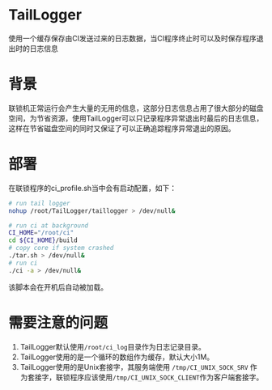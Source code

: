 # TailLogger
使用一个缓存保存由CI发送过来的日志数据，当CI程序终止时可以及时保存程序退出时的日志信息

# 背景
联锁机正常运行会产生大量的无用的信息，这部分日志信息占用了很大部分的磁盘空间，为节省资源，使用TailLogger可以只记录程序异常退出时最后的日志信息，这样在节省磁盘空间的同时又保证了可以正确追踪程序异常退出的原因。

# 部署
在联锁程序的ci_profile.sh当中会有启动配置，如下：


```bash
# run tail logger
nohup /root/TailLogger/taillogger > /dev/null&

# run ci at background
CI_HOME="/root/ci"
cd ${CI_HOME}/build
# copy core if system crashed
./tar.sh > /dev/null&
# run ci
./ci -a > /dev/null&
```

该脚本会在开机后自动被加载。  

# 需要注意的问题
1. TailLogger默认使用`/root/ci_log`目录作为日志记录目录。
2. TailLogger使用的是一个循环的数组作为缓存，默认大小1M。
3. TailLogger使用的是Unix套接字，其服务端使用 `/tmp/CI_UNIX_SOCK_SRV` 作为套接字，联锁程序应该使用`/tmp/CI_UNIX_SOCK_CLIENT`作为客户端套接字。